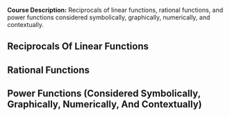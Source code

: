**Course Description:** Reciprocals of linear functions, rational functions, and power functions considered symbolically, graphically, numerically, and contextually.

## Reciprocals Of Linear Functions

## Rational Functions

## Power Functions (Considered Symbolically, Graphically, Numerically, And Contextually)